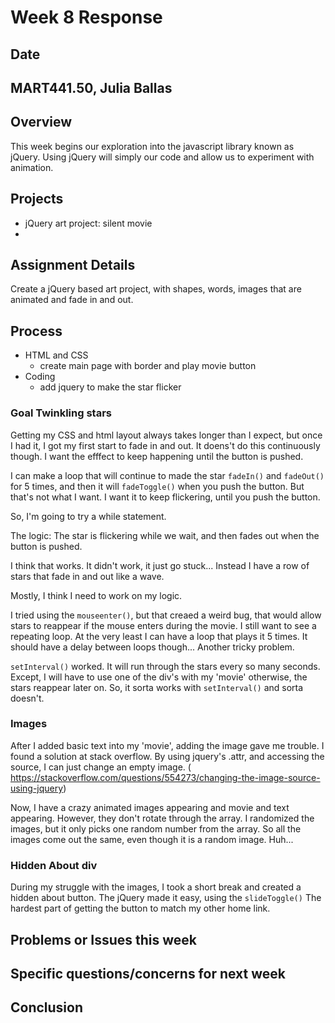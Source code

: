 # Week 8 Response
## Date
## MART441.50, Julia Ballas


## Overview
This week begins our exploration into the javascript library known as jQuery. Using jQuery will simply our code and allow us to experiment with animation.

## Projects

- jQuery art project: silent movie
-

## Assignment Details

Create a jQuery based art project, with shapes, words, images that are animated and fade in and out.

## Process

- HTML and CSS
  - create main page with border and play movie button
- Coding
  - add jquery to make the star flicker


### Goal Twinkling stars

  Getting my CSS and html layout always takes longer than I expect, but once I had it, I got my first start to fade in and out. It doens't do this continuously though. I want the efffect to keep happening until the button is pushed.

I can make a loop that will continue to made the star `fadeIn()` and `fadeOut()` for 5 times, and then it will `fadeToggle()` when you push the button. But that's not what I want. I want it to keep flickering, until you push the button.


  So, I'm going to try a while statement.

The logic: The star is flickering while we wait, and then fades out when the button is pushed.

I think that works. It didn't work, it just go stuck... Instead I have a row of stars that fade in and out like a wave.

Mostly, I think I need to work on my logic.

I tried using the `mouseenter()`, but that creaed a weird bug, that would allow stars to reappear if the mouse enters during the movie. I still want to see a repeating loop. At the very least I can have a loop that plays it 5 times. It should have a delay between loops though... Another tricky problem.

`setInterval()` worked. It will run through the stars every so many seconds. Except, I will have to use one of the div's with my 'movie' otherwise, the stars reappear later on. So, it sorta works with `setInterval()` and sorta doesn't.

### Images
After I added basic text into my 'movie', adding the image gave me trouble. I found a solution at stack overflow. By using jquery's .attr, and accessing the source, I can just change an empty image. ( https://stackoverflow.com/questions/554273/changing-the-image-source-using-jquery)

Now, I have a crazy animated images appearing and movie and text appearing. However, they don't rotate through the array. I randomized the images, but it only picks one random number from the array. So all the images come out the same, even though it is a random image. Huh...



### Hidden About div

During my struggle with the images, I took a short break and created a hidden about button. The jQuery made it easy, using the `slideToggle()` The hardest part of getting the button to match my other home link.

## Problems or Issues this week

## Specific questions/concerns for next week

## Conclusion
